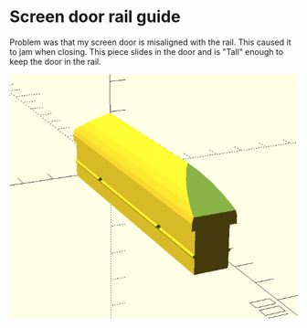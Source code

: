 # Screen door rail guide

Problem was that my screen door is misaligned with the rail.  This caused it to jam when closing.  This piece slides in the door and is "Tall" enough to keep the door
in the rail.

![](screen_door_rail.png)
